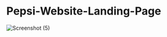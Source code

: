 # Pepsi-Website-Landing-Page
![Screenshot (5)](https://user-images.githubusercontent.com/86103959/185826142-f3d2ed74-4298-44ca-9c92-78706cbcb208.png)
